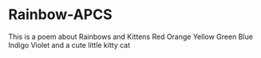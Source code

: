 # Rainbow-APCS
This is a poem about Rainbows and Kittens
Red
Orange
Yellow
Green
Blue
Indigo
Violet
and a cute little kitty cat 
